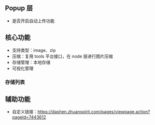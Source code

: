 ## Popup 层

- 是否开启自动上传功能

## 核心功能

- 支持类型：image、zip
- 压缩：复用 tools 平台接口，在 node 层进行图片压缩
- 存储管理：本地存储
- 可视化管理

### 存储列表



## 辅助功能

- 自定义链接：https://dashen.zhuanspirit.com/pages/viewpage.action?pageId=7443612
